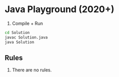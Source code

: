 # Java Playground (2020+)

1. Compile + Run


```sh
cd Solution
javac Solution.java
java Solution
```

## Rules

1.  There are no rules.
